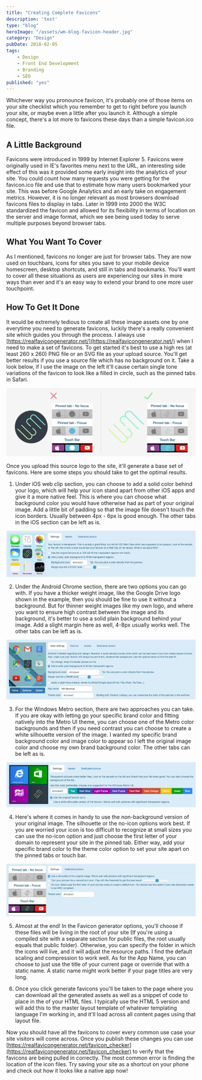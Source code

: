 ```yaml
---
title: "Creating Complete Favicons"
description: 'test'
type: "blog"
heroImage: "/assets/wm-blog-favicon-header.jpg"
category: "Design"
pubDate: 2018-02-05	
tags:
    - Design
    - Front End Development
    - Branding
    - SEO
published: "yes"
---
```

Whichever way you pronounce favicon, it's probably one of those items on your site checklist which you remember to get to right before you launch your site, or maybe even a little after you launch it. Although a simple concept, there's a lot more to favicons these days than a simple favicon.ico file. 

## A Little Background
Favicons were introduced in 1999 by Internet Explorer 5. Favicons were originally used in IE's favorites menu next to the URL, an interesting side effect of this was it provided some early insight into the analytics of your site. You could count how many requests you were getting for the favicon.ico file and use that to estimate how many users bookmarked your site. This was before Google Analytics and an early take on engagement metrics. However, it is no longer relevant as most browsers download favicons files to display in tabs. Later in 1999 into 2000 the W3C standardized the favicon and allowed for its flexibility in terms of location on the server and image format, which we see being used today to serve multiple purposes beyond browser tabs.

## What You Want To Cover
As I mentioned, favicons no longer are just for browser tabs. They are now used on touchbars, icons for sites you save to your mobile device homescreen, desktop shortcuts, and still in tabs and bookmarks. You'll want to cover all these situations as users are experiencing our sites in more ways than ever and it's an easy way to extend your brand to one more user touchpoint.

## How To Get It Done
It would be extremely tedious to create all these image assets one by one everytime you need to generate favicons, luckily there's a really convenient site which guides you through the process. I always use [https://realfavicongenerator.net/](https://realfavicongenerator.net/) when I need to make a set of favicons. To get started it's best to use a high res (at least 260 x 260) PNG file or an SVG file as your upload source. You'll get better results if you use a source file which has no background on it. Take a look below, if I use the image on the left it'll cause certain single tone variations of the favicon to look like a filled in circle, such as the pinned tabs in Safari.

![example of correct png source logo](./wm-blog-favicon-example.jpg)

Once you upload this source logo to the site, it'll generate a base set of favicons. Here are some steps you should take to get the optimal results.

1. Under iOS web clip section, you can choose to add a solid color behind your logo, which will help your icon stand apart from other iOS apps and give it a more native feel. This is where you can choose what background color you would have otherwise had as part of your original image. Add a little bit of padding so that the image file doesn't touch the icon borders. Usually between 4px - 6px is good enough. The other tabs in the iOS section can be left as is.

![step 1 in choosing favicon settings](./wm-blog-favicon-step1.jpg)

2. Under the Android Chrome section, there are two options you can go with. If you have a thicker weight image, like the Google Drive logo shown in the example, then you should be fine to use it without a background. But for thinner weight images like my own logo, and where you want to ensure high contrast between the image and its background, it's better to use a solid plain background behind your image. Add a slight margin here as well, 4-8px usually works well. The other tabs can be left as is.

![step 2 in choosing favicon settings](./wm-blog-favicon-step2.jpg)

3. For the Windows Metro section, there are two approaches you can take. If you are okay with letting go your specific brand color and fitting natively into the Metro UI theme, you can choose one of the Metro color backgrounds and then if you need contrast you can choose to create a white silhouette version of the image. I wanted my specific brand background color and image color to appear so I left the original image color and choose my own brand background color. The other tabs can be left as is.

![step 3 in choosing favicon settings](./wm-blog-favicon-step3.jpg)

4. Here's where it comes in handy to use the non-background version of your original image. The silhouette or the no-icon options work best. If you are worried your icon is too difficult to recognize at small sizes you can use the no-icon option and just choose the first letter of your domain to represent your site in the pinned tab. Either way, add your specific brand color to the theme color option to set your site apart on the pinned tabs or touch bar.

![step 4 in choosing favicon settings](./wm-blog-favicon-step4.jpg)

5. Almost at the end! In the Favicon generator options, you'll choose if these files will be living in the root of your site (If you're using a compiled site with a separate section for public files, the root usually equals that public folder). Otherwise, you can specify the folder in which the icons will live, and it will adjust the resource paths. I find the default scaling and compression to work well. As for the App Name, you can choose to just use the title of your current page or override that with a static name. A static name might work better if your page titles are very long.

6. Once you click generate favicons you'll be taken to the page where you can download all the generated assets as well as a snippet of code to place in the <HEAD> of your HTML files. I typically use the HTML 5 version and will add this to the master layout template of whatever templating language I'm working in, and it'll load across all content pages using that layout file. 


Now you should have all the favicons to cover every common use case your site visitors will come across. Once you publish these changes you can use [https://realfavicongenerator.net/favicon_checker](https://realfavicongenerator.net/favicon_checker) to verify that the favicons are being pulled in correctly. The most common error is finding the location of the icon files. Try saving your site as a shortcut on your phone and check out how it looks like a native app now!